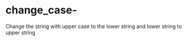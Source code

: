 # change_case-
Change the string with upper case to the lower string and lower string to upper string 
